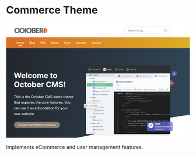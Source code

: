 Commerce Theme
==========

![Screenshot](https://raw.githubusercontent.com/responsiv/commerce-theme/master/assets/images/theme-preview.png)

Implements eCommerce and user management features.
